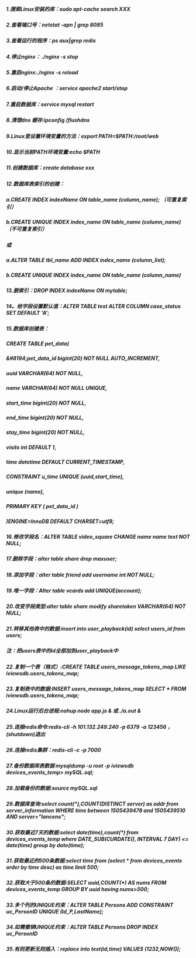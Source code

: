 ##### 1.搜索Linux安装的库：sudo apt-cache search XXX

##### 2.查看端口号：netstat -apn \| grep 8085

##### 3.查看运行的程序：ps aux\|grep redis

##### 4.停止nginx： ./nginx -s stop

##### 5.重启nginx:./nginx -s reload

##### 6.启动/停止Apache ：service apache2 start/stop

##### 7.重启数据库：service mysql restart

##### 8.清理dns 缓存:ipconfig /flushdns

##### 9.Linux里设置环境变量的方法：export PATH=$PATH:/root/web

##### 10.显示当前PATH环境变量:echo $PATH

##### 11.创建数据库：create database xxx

##### 12.数据库表索引的创建：

##### a.CREATE INDEX indexName ON table\_name \(column\_name\); （可重复索引）

##### b.CREATE UNIQUE INDEX index\_name ON table\_name \(column\_name\) （不可重复索引）

##### 或

##### a.ALTER TABLE tbl\_name ADD INDEX index\_name \(column\_list\);

##### b.CREATE UNIQUE INDEX index\_name ON table\_name \(column\_name\)

##### 13.删索引：DROP INDEX indexName ON mytable;

##### 14。给字段设置默认值：ALTER TABLE test ALTER COLUMN case\_status SET DEFAULT 'A';

##### 15.数据库创建表：

##### CREATE TABLE pet\_data\(

##### &\#8194;pet\_data\_id bigint\(20\) NOT NULL AUTO\_INCREMENT,

##### uuid VARCHAR\(64\) NOT NULL,

##### name VARCHAR\(64\) NOT NULL UNIQUE,

##### start\_time bigint\(20\) NOT NULL,

##### end\_time bigint\(20\) NOT NULL,

##### stay\_time bigint\(20\) NOT NULL,

##### visits int  DEFAULT 1,

##### time datetime  DEFAULT CURRENT\_TIMESTAMP,

##### CONSTRAINT u\_time UNIQUE \(uuid,start\_time\),

##### unique \(name\),

##### PRIMARY KEY \( pet\_data\_id \)

##### \)ENGINE=InnoDB DEFAULT CHARSET=utf8;

##### 16.修改字段名：ALTER TABLE video\_square CHANGE name name text NOT NULL;

##### 17.删除字段：alter table share drop maxuser;

##### 18.添加字段：alter table friend add username int NOT NULL;

##### 19.唯一字段：Alter table vcards add UNIQUE\(account\);

##### 20.改变字段类型:alter table  share modify  sharetoken VARCHAR\(64\) NOT NULL;

##### 21.转移其他表中的数据:insert into user\_playback\(id\) select users\_id from users;

##### 注：把users表中的id全部加到user\_playback中

##### 22.复制一个表（格式）:CREATE TABLE users\_message\_tokens\_map LIKE iviewsdb.users\_tokens\_map;

##### 23.复制表中的数据:INSERT users\_message\_tokens\_map SELECT \* FROM iviewsdb.users\_tokens\_map;

##### 24.Linux运行后台进程:nohup node app.js & 或  ./a.out &

##### 25.连接redis命令:redis-cli -h 101.132.249.240 -p 6379 -a 123456 ，\(shutdown\)退出

##### 26.连接redis集群：redis-cli -c -p 7000

##### 27.备份数据库表数据 mysqldump -u root -p iviewsdb devices\_events\_temp&gt; mySQL.sql;

##### 28.加载备份的数据:source mySQL.sql

##### 29.数据库查询:select count\(\*\),COUNT\(DISTINCT server\) as addr from server\_information WHERE time between 1505439478 and 1505439510 AND server="lancens";

##### 30.获取最近7天的数据:select date\(time\),count\(\*\) from devices\_events\_temp where DATE\_SUB\(CURDATE\(\), INTERVAL 7 DAY\) &lt;= date\(time\) group by date\(time\);

##### 31.获取最近的500条数据:select time from \(select \* from devices\_events order by time desc\) as time limit 500;

##### 32.获取大于500条的数据:SELECT uuid,COUNT\(\*\) AS nums FROM devices\_events\_temp GROUP BY uuid  having nums&gt;500;

##### 33.多个列的UNIQUE约束：ALTER TABLE Persons ADD CONSTRAINT uc\_PersonID UNIQUE \(Id\_P,LastName\);

##### 34.如需撤销UNIQUE约束：ALTER TABLE Persons DROP INDEX uc\_PersonID

##### 35.有则更新无则插入：replace into  test\(id,time\)  VALUES \(1232,NOW\(\)\);

##### 



